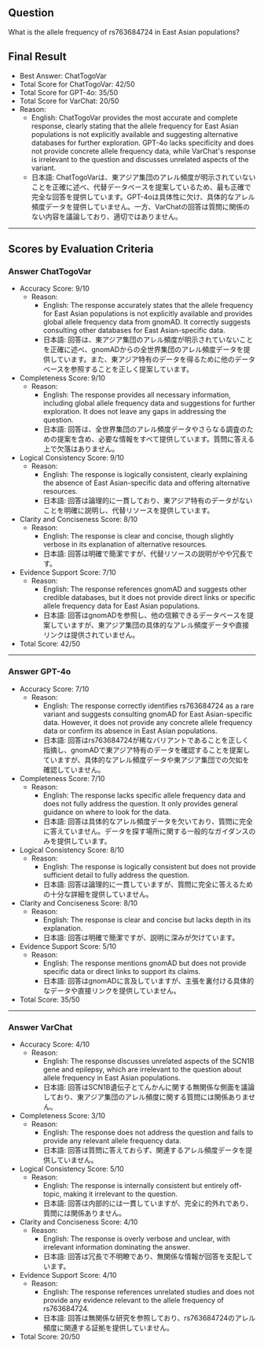 ## Question

What is the allele frequency of rs763684724 in East Asian populations?

## Final Result

- Best Answer: ChatTogoVar
- Total Score for ChatTogoVar: 42/50
- Total Score for GPT-4o: 35/50
- Total Score for VarChat: 20/50
- Reason:
  - English: ChatTogoVar provides the most accurate and complete response, clearly stating that the allele frequency for East Asian populations is not explicitly available and suggesting alternative databases for further exploration. GPT-4o lacks specificity and does not provide concrete allele frequency data, while VarChat's response is irrelevant to the question and discusses unrelated aspects of the variant.
  - 日本語: ChatTogoVarは、東アジア集団のアレル頻度が明示されていないことを正確に述べ、代替データベースを提案しているため、最も正確で完全な回答を提供しています。GPT-4oは具体性に欠け、具体的なアレル頻度データを提供していません。一方、VarChatの回答は質問に関係のない内容を議論しており、適切ではありません。

---

## Scores by Evaluation Criteria

### Answer ChatTogoVar
- Accuracy Score: 9/10
  - Reason: 
    - English: The response accurately states that the allele frequency for East Asian populations is not explicitly available and provides global allele frequency data from gnomAD. It correctly suggests consulting other databases for East Asian-specific data.
    - 日本語: 回答は、東アジア集団のアレル頻度が明示されていないことを正確に述べ、gnomADからの全世界集団のアレル頻度データを提供しています。また、東アジア特有のデータを得るために他のデータベースを参照することを正しく提案しています。
- Completeness Score: 9/10
  - Reason: 
    - English: The response provides all necessary information, including global allele frequency data and suggestions for further exploration. It does not leave any gaps in addressing the question.
    - 日本語: 回答は、全世界集団のアレル頻度データやさらなる調査のための提案を含め、必要な情報をすべて提供しています。質問に答える上で欠落はありません。
- Logical Consistency Score: 9/10
  - Reason: 
    - English: The response is logically consistent, clearly explaining the absence of East Asian-specific data and offering alternative resources.
    - 日本語: 回答は論理的に一貫しており、東アジア特有のデータがないことを明確に説明し、代替リソースを提供しています。
- Clarity and Conciseness Score: 8/10
  - Reason: 
    - English: The response is clear and concise, though slightly verbose in its explanation of alternative resources.
    - 日本語: 回答は明確で簡潔ですが、代替リソースの説明がやや冗長です。
- Evidence Support Score: 7/10
  - Reason: 
    - English: The response references gnomAD and suggests other credible databases, but it does not provide direct links or specific allele frequency data for East Asian populations.
    - 日本語: 回答はgnomADを参照し、他の信頼できるデータベースを提案していますが、東アジア集団の具体的なアレル頻度データや直接リンクは提供されていません。
- Total Score: 42/50

---

### Answer GPT-4o
- Accuracy Score: 7/10
  - Reason: 
    - English: The response correctly identifies rs763684724 as a rare variant and suggests consulting gnomAD for East Asian-specific data. However, it does not provide any concrete allele frequency data or confirm its absence in East Asian populations.
    - 日本語: 回答はrs763684724が稀なバリアントであることを正しく指摘し、gnomADで東アジア特有のデータを確認することを提案していますが、具体的なアレル頻度データや東アジア集団での欠如を確認していません。
- Completeness Score: 7/10
  - Reason: 
    - English: The response lacks specific allele frequency data and does not fully address the question. It only provides general guidance on where to look for the data.
    - 日本語: 回答は具体的なアレル頻度データを欠いており、質問に完全に答えていません。データを探す場所に関する一般的なガイダンスのみを提供しています。
- Logical Consistency Score: 8/10
  - Reason: 
    - English: The response is logically consistent but does not provide sufficient detail to fully address the question.
    - 日本語: 回答は論理的に一貫していますが、質問に完全に答えるための十分な詳細を提供していません。
- Clarity and Conciseness Score: 8/10
  - Reason: 
    - English: The response is clear and concise but lacks depth in its explanation.
    - 日本語: 回答は明確で簡潔ですが、説明に深みが欠けています。
- Evidence Support Score: 5/10
  - Reason: 
    - English: The response mentions gnomAD but does not provide specific data or direct links to support its claims.
    - 日本語: 回答はgnomADに言及していますが、主張を裏付ける具体的なデータや直接リンクを提供していません。
- Total Score: 35/50

---

### Answer VarChat
- Accuracy Score: 4/10
  - Reason: 
    - English: The response discusses unrelated aspects of the SCN1B gene and epilepsy, which are irrelevant to the question about allele frequency in East Asian populations.
    - 日本語: 回答はSCN1B遺伝子とてんかんに関する無関係な側面を議論しており、東アジア集団のアレル頻度に関する質問には関係ありません。
- Completeness Score: 3/10
  - Reason: 
    - English: The response does not address the question and fails to provide any relevant allele frequency data.
    - 日本語: 回答は質問に答えておらず、関連するアレル頻度データを提供していません。
- Logical Consistency Score: 5/10
  - Reason: 
    - English: The response is internally consistent but entirely off-topic, making it irrelevant to the question.
    - 日本語: 回答は内部的には一貫していますが、完全に的外れであり、質問には関係ありません。
- Clarity and Conciseness Score: 4/10
  - Reason: 
    - English: The response is overly verbose and unclear, with irrelevant information dominating the answer.
    - 日本語: 回答は冗長で不明瞭であり、無関係な情報が回答を支配しています。
- Evidence Support Score: 4/10
  - Reason: 
    - English: The response references unrelated studies and does not provide any evidence relevant to the allele frequency of rs763684724.
    - 日本語: 回答は無関係な研究を参照しており、rs763684724のアレル頻度に関連する証拠を提供していません。
- Total Score: 20/50